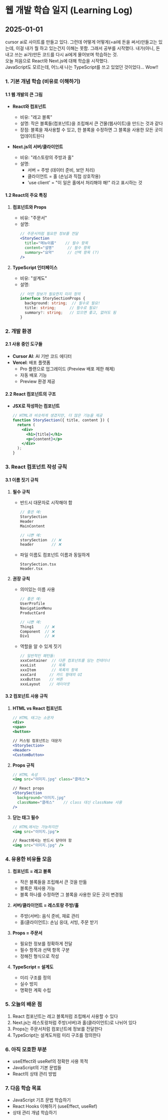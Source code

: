# 웹 개발 학습 일지 (Learning Log)

## 2025-01-01

cursor ai로 사이트를 만들고 있다. 그런데 어떻게 어떻게(=ai에 돈을 써서)만들고는 있는데, 이걸 내가 뭘 하고 있는건지 이해는 못함. 그래서 공부를 시작했다. 내가(아니, 돈 내고 쓰는 ai가)만든 코드를 다시 ai에게 물어보며 학습하는 것.   
오늘 처음으로 React와 Next.js에 대해 학습을 시작했다.   
JavaScript도 모르는데, 어느새 나는 TypeScript를 쓰고 있었던 것이었다... Wow!!  


  

### 1. 기본 개념 학습 (비유로 이해하기)

#### 1.1 웹 개발의 큰 그림
- **React와 컴포넌트**
  - 비유: "레고 블록"
  - 설명: 작은 블록들(컴포넌트)을 조립해서 큰 건물(웹사이트)을 만드는 것과 같다
  - 장점: 블록을 재사용할 수 있고, 한 블록을 수정하면 그 블록을 사용한 모든 곳이 업데이트된다

- **Next.js의 서버/클라이언트**
  - 비유: "레스토랑의 주방과 홀"
  - 설명: 
    * 서버 = 주방 (데이터 준비, 보안 처리)
    * 클라이언트 = 홀 (손님과 직접 상호작용)
    * 'use client' = "이 일은 홀에서 처리해야 해!" 라고 표시하는 것

#### 1.2 React의 주요 특징
1. **컴포넌트와 Props**
   - 비유: "주문서"
   - 설명: 
     ```jsx
     // 주문서처럼 필요한 정보를 전달
     <StorySection
       title="메뉴이름"    // 필수 항목
       content="설명"      // 필수 항목
       summary="요약"      // 선택 항목 (?)
     />
     ```

2. **TypeScript 인터페이스**
   - 비유: "설계도"
   - 설명: 
     ```typescript
     // 어떤 정보가 필요한지 미리 정의
     interface StorySectionProps {
       background: string;  // 필수로 필요!
       title: string;      // 필수로 필요!
       summary?: string;   // 있으면 좋고, 없어도 됨
     }
     ```

### 2. 개발 환경

#### 2.1 사용 중인 도구들
- **Cursor AI**: AI 기반 코드 에디터
- **Vercel**: 배포 플랫폼
  - Pro 플랜으로 업그레이드 (Preview 배포 제한 해제)
  - 자동 배포 기능
  - Preview 환경 제공

#### 2.2 React 컴포넌트의 구조
- **JSX로 작성하는 컴포넌트**
  ```jsx
  // HTML과 비슷하게 생겼지만, 더 많은 기능을 제공
  function StorySection({ title, content }) {
    return (
      <div>
        <h1>{title}</h1>
        <p>{content}</p>
      </div>
    );
  }
  ```

### 3. React 컴포넌트 작성 규칙

#### 3.1 이름 짓기 규칙
1. **필수 규칙**
   - 반드시 대문자로 시작해야 함
     ```jsx
     // 좋은 예:
     StorySection
     Header
     MainContent

     // 나쁜 예:
     storySection  // ❌
     header        // ❌
     ```
   - 파일 이름도 컴포넌트 이름과 동일하게
     ```
     StorySection.tsx
     Header.tsx
     ```

2. **권장 규칙**
   - 의미있는 이름 사용
     ```jsx
     // 좋은 예:
     UserProfile
     NavigationMenu
     ProductCard

     // 나쁜 예:
     Thing1     // ❌
     Component  // ❌
     Div1       // ❌
     ```
   
   - 역할을 알 수 있게 짓기
     ```jsx
     // 일반적인 패턴들:
     xxxContainer  // 다른 컴포넌트를 담는 컨테이너
     xxxList       // 목록
     xxxItem       // 목록의 항목
     xxxCard      // 카드 형태의 UI
     xxxButton    // 버튼
     xxxLayout    // 레이아웃
     ```

#### 3.2 컴포넌트 사용 규칙
1. **HTML vs React 컴포넌트**
   ```jsx
   // HTML 태그는 소문자
   <div>
   <span>
   <button>

   // 커스텀 컴포넌트는 대문자
   <StorySection>
   <Header>
   <CustomButton>
   ```

2. **Props 규칙**
   ```jsx
   // HTML 속성
   <img src="이미지.jpg" class="클래스">

   // React props
   <StorySection
     background="이미지.jpg"
     className="클래스"    // class 대신 className 사용
   />
   ```

3. **닫는 태그 필수**
   ```jsx
   // HTML에서는 가능하지만
   <img src="이미지.jpg">
   
   // React에서는 반드시 닫아야 함
   <img src="이미지.jpg" />
   ```

### 4. 유용한 비유들 모음
1. **컴포넌트 = 레고 블록**
   - 작은 블록들을 조립해서 큰 것을 만듦
   - 블록은 재사용 가능
   - 블록 하나를 수정하면 그 블록을 사용한 모든 곳이 변경됨

2. **서버/클라이언트 = 레스토랑 주방/홀**
   - 주방(서버): 음식 준비, 재료 관리
   - 홀(클라이언트): 손님 응대, 서빙, 주문 받기
   
3. **Props = 주문서**
   - 필요한 정보를 정확하게 전달
   - 필수 항목과 선택 항목 구분
   - 정해진 형식으로 작성

4. **TypeScript = 설계도**
   - 미리 구조를 정의
   - 실수 방지
   - 명확한 계획 수립

### 5. 오늘의 배운 점
1. React 컴포넌트는 레고 블록처럼 조립해서 사용할 수 있다
2. Next.js는 레스토랑처럼 주방(서버)과 홀(클라이언트)로 나뉘어 있다
3. Props는 주문서처럼 컴포넌트에 정보를 전달한다
4. TypeScript는 설계도처럼 미리 구조를 정의한다

### 6. 아직 모호한 부분
- useEffect와 useRef의 정확한 사용 목적
- JavaScript의 기본 문법들
- React의 상태 관리 방법

### 7. 다음 학습 목표
- JavaScript 기초 문법 학습하기
- React Hooks 이해하기 (useEffect, useRef)
- 상태 관리 개념 학습하기
